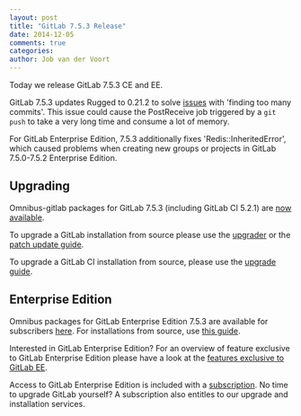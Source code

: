 ```yaml
---
layout: post
title: "GitLab 7.5.3 Release"
date: 2014-12-05
comments: true
categories:
author: Job van der Voort
---
```


Today we release GitLab 7.5.3 CE and EE.

GitLab 7.5.3 updates Rugged to 0.21.2 to solve [issues](https://github.com/libgit2/rugged/issues/431) with 'finding too many commits'.
This issue could cause the PostReceive job triggered by a `git push` to take a very long time and consume a lot of memory.

For GitLab Enterprise Edition, 7.5.3 additionally fixes 'Redis::InheritedError',
which caused problems when creating new groups or projects in GitLab 7.5.0-7.5.2 Enterprise Edition.


<!-- more -->

## Upgrading

Omnibus-gitlab packages for GitLab 7.5.3 (including GitLab CI 5.2.1) are [now available](https://about.gitlab.com/downloads/).

To upgrade a GitLab installation from source please use the
[upgrader](http://doc.gitlab.com/ce/update/upgrader.html) or the [patch update
guide](http://doc.gitlab.com/ce/update/patch_versions.html).

To upgrade a GitLab CI installation from source, please use the [upgrade guide](https://gitlab.com/gitlab-org/gitlab-ci/blob/master/doc/update/patch_versions.md).

## Enterprise Edition

Omnibus packages for GitLab Enterprise Edition 7.5.3 are available for subscribers [here](https://gitlab.com/subscribers/gitlab-ee/blob/master/doc/install/packages.md). For installations from source, use [this guide](https://gitlab.com/subscribers/gitlab-ee/blob/master/doc/update/patch_versions.md).

Interested in GitLab Enterprise Edition?
For an overview of feature exclusive to GitLab Enterprise Edition please have a look at the [features exclusive to GitLab EE](http://about.gitlab.com/features/#enterprise).

Access to GitLab Enterprise Edition is included with a [subscription](http://www.gitlab.com/subscription/).
No time to upgrade GitLab yourself?
A subscription also entitles to our upgrade and installation services.
